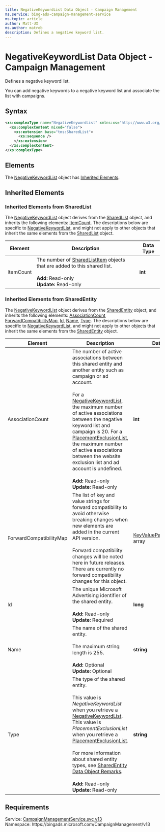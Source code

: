 ```yaml
---
title: NegativeKeywordList Data Object - Campaign Management
ms.service: bing-ads-campaign-management-service
ms.topic: article
author: Matt-UX
ms.author: matrob
description: Defines a negative keyword list.
---
```

# NegativeKeywordList Data Object - Campaign Management
Defines a negative keyword list. 

You can add negative keywords to a negative keyword list and associate the list with campaigns.

## Syntax
```xml
<xs:complexType name="NegativeKeywordList" xmlns:xs="http://www.w3.org/2001/XMLSchema">
  <xs:complexContent mixed="false">
    <xs:extension base="tns:SharedList">
      <xs:sequence />
    </xs:extension>
  </xs:complexContent>
</xs:complexType>
```

## <a name="elements"></a>Elements

The [NegativeKeywordList](negativekeywordlist.md) object has [Inherited Elements](#inheritedelements).

## <a name="inheritedelements"></a>Inherited Elements

### <a name="inheritedelementssharedlist"></a>Inherited Elements from SharedList
The [NegativeKeywordList](negativekeywordlist.md) object derives from the [SharedList](sharedlist.md) object, and inherits the following elements: [ItemCount](#itemcount). The descriptions below are specific to [NegativeKeywordList](negativekeywordlist.md), and might not apply to other objects that inherit the same elements from the [SharedList](sharedlist.md) object.  

|Element|Description|Data Type|
|-----------|---------------|-------------|
|<a name="itemcount"></a>ItemCount|The number of [SharedListItem](sharedlistitem.md) objects that are added to this shared list.<br/><br/>**Add:** Read-only<br/>**Update:** Read-only|**int**|

### <a name="inheritedelementssharedentity"></a>Inherited Elements from SharedEntity
The [NegativeKeywordList](negativekeywordlist.md) object derives from the [SharedEntity](sharedentity.md) object, and inherits the following elements: [AssociationCount](#associationcount), [ForwardCompatibilityMap](#forwardcompatibilitymap), [Id](#id), [Name](#name), [Type](#type). The descriptions below are specific to [NegativeKeywordList](negativekeywordlist.md), and might not apply to other objects that inherit the same elements from the [SharedEntity](sharedentity.md) object.  

|Element|Description|Data Type|
|-----------|---------------|-------------|
|<a name="associationcount"></a>AssociationCount|The number of active associations between this shared entity and another entity such as campaign or ad account.<br/><br/>For a [NegativeKeywordList](negativekeywordlist.md), the maximum number of active associations between the negative keyword list and campaign is 20. For a [PlacementExclusionList](placementexclusionlist.md), the maximum number of active associations between the website exclusion list and ad account is undefined.<br/><br/>**Add:** Read-only<br/>**Update:** Read-only|**int**|
|<a name="forwardcompatibilitymap"></a>ForwardCompatibilityMap|The list of key and value strings for forward compatibility to avoid otherwise breaking changes when new elements are added in the current API version.<br/><br/>Forward compatibility changes will be noted here in future releases. There are currently no forward compatibility changes for this object.|[KeyValuePairOfstringstring](keyvaluepairofstringstring.md) array|
|<a name="id"></a>Id|The unique Microsoft Advertising identifier of the shared entity.<br/><br/>**Add:** Read-only<br/>**Update:** Required|**long**|
|<a name="name"></a>Name|The name of the shared entity.<br/><br/>The maximum string length is 255.<br/><br/>**Add:** Optional<br/>**Update:** Optional|**string**|
|<a name="type"></a>Type|The type of the shared entity.<br/><br/>This value is *NegativeKeywordList* when you retrieve a [NegativeKeywordList](negativekeywordlist.md). This value is *PlacementExclusionList* when you retrieve a [PlacementExclusionList](placementexclusionlist.md).<br/><br/>For more information about shared entity types, see [SharedEntity Data Object Remarks](sharedentity.md#remarks).<br/><br/>**Add:** Read-only<br/>**Update:** Read-only|**string**|

## Requirements
Service: [CampaignManagementService.svc v13](https://campaign.api.bingads.microsoft.com/Api/Advertiser/CampaignManagement/v13/CampaignManagementService.svc)  
Namespace: https\://bingads.microsoft.com/CampaignManagement/v13  

